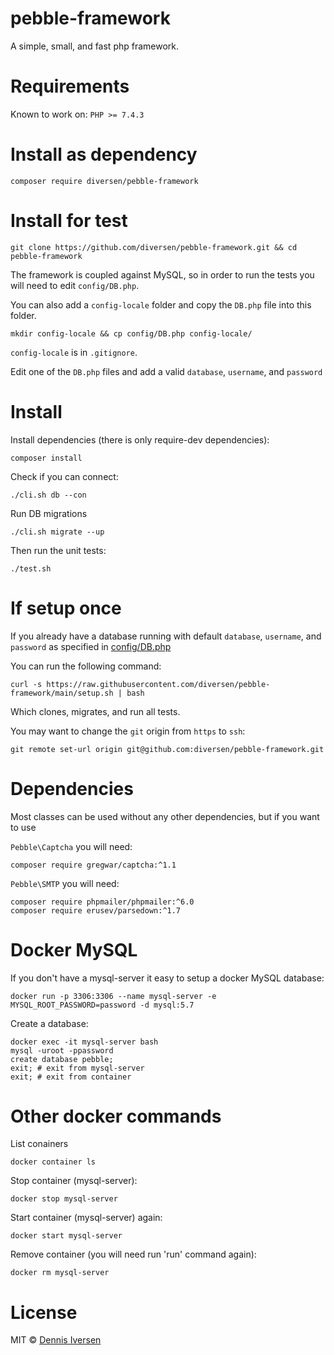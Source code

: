 # pebble-framework

A simple, small, and fast php framework. 

# Requirements

Known to work on:  `PHP >= 7.4.3`

# Install as dependency

    composer require diversen/pebble-framework

# Install for test

    git clone https://github.com/diversen/pebble-framework.git && cd pebble-framework

The framework is coupled against MySQL, so in order to run the tests you will need to edit `config/DB.php`.

You can also add a `config-locale` folder and copy the `DB.php` file into this folder. 

    mkdir config-locale && cp config/DB.php config-locale/

`config-locale` is in `.gitignore`. 

Edit one of the `DB.php` files and add a valid `database`, `username`, and `password`

# Install

Install dependencies (there is only require-dev dependencies):

    composer install
    
Check if you can connect:

    ./cli.sh db --con

Run DB migrations

    ./cli.sh migrate --up

Then run the unit tests:

    ./test.sh

# If setup once

If you already have a database running with default `database`, `username`, and `password` as specified
in [config/DB.php](config/DB.php)

You can run the following command: 

    curl -s https://raw.githubusercontent.com/diversen/pebble-framework/main/setup.sh | bash

Which clones, migrates, and run all tests.

You may want to change the `git` origin from `https` to `ssh`:

    git remote set-url origin git@github.com:diversen/pebble-framework.git

# Dependencies

Most classes can be used without any other dependencies, but if you want to use

`Pebble\Captcha` you will need:

    composer require gregwar/captcha:^1.1

`Pebble\SMTP` you will need:

    composer require phpmailer/phpmailer:^6.0
    composer require erusev/parsedown:^1.7

# Docker MySQL

If you don't have a mysql-server it easy to setup a docker MySQL database:

    docker run -p 3306:3306 --name mysql-server -e MYSQL_ROOT_PASSWORD=password -d mysql:5.7

Create a database:

    docker exec -it mysql-server bash
    mysql -uroot -ppassword
    create database pebble;
    exit; # exit from mysql-server 
    exit; # exit from container

# Other docker commands

List conainers 

    docker container ls

Stop container (mysql-server):

    docker stop mysql-server

Start container (mysql-server) again:

    docker start mysql-server

Remove container (you will need run 'run' command again):

    docker rm mysql-server

# License

MIT © [Dennis Iversen](https://github.com/diversen)
